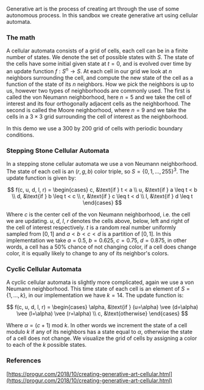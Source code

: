 Generative art is the process of creating art through the use of some autonomous process. In this sandbox we create generative art using cellular automata.

### The math

A cellular automata consists of a grid of cells, each cell can be in a finite number of states. We denote the set of possible states with $S$. The state of the cells have some initial given state at $t=0$, and is evolved over time by an update function $f:S^{n}\to S$. At each cell in our grid we look at $n$ neighbors surrounding the cell, and compute the new state of the cell as a function of the state of its $n$ neighbors. How we pick the neighbors is up to us, however two types of neighborhoods are commonly used. The first is called the von Neumann neighborhood, here $n=5$ and we take the cell of interest and its four orthogonally adjacent cells as the neighborhood. The second is called the Moore neighborhood, where $n=9$ and we take the cells in a $3\times3$ grid surrounding the cell of interest as the neighborhood.

In this demo we use a 300 by 200 grid of cells with periodic boundary conditions.

### Stepping Stone Cellular Automata

In a stepping stone cellular automata we use a von Neumann neighborhood. The state of each cell is an $(r, g, b)$ color triple, so $S=\{0,1,...,255\}^3$. The update function is given by:

$$
f(c, u, d, l, r) = 
\begin{cases}
c, &\text{if } t < a \\
u, &\text{if } a \leq t < b \\
d, &\text{if } b \leq t < c \\
r, &\text{if } c \leq t < d \\
l, &\text{if } d \leq t
\end{cases}
$$

Where $c$ is the center cell of the von Neumann neighborhood, i.e. the cell we are updating. $u$, $d$, $l$, $r$ denotes the cells above, below, left and right of the cell of interest respectively. $t$ is a random real number uniformly sampled from $[0, 1]$ and $a<b<c<d$ is a partition of $[0,1]$. In this implementation we take $a=0.5$, $b=0.625$, $c=0.75$, $d=0.875$, in other words, a cell has a 50% chance of not changing color, if a cell does change color, it is equally likely to change to any of its neighbor's colors.

### Cyclic Cellular Automata

A cyclic cellular automata is slightly more complicated, again we use a von Neumann neighborhood. This time state of each cell is an element of $S=\{1,...,k\}$, in our implementation we have $k=14$. The update function is:

$$
f(c, u, d, l, r) = 
\begin{cases}
\alpha, &\text{if } (u=\alpha) \vee (d=\alpha) \vee (l=\alpha) \vee (r=\alpha) \\
c,      &\text{otherwise}
\end{cases}
$$

Where $\alpha = (c + 1) \text{ mod } k$. In other words we increment the state of a cell modulo $k$ if any of its neighbors has a state equal to $\alpha$, otherwise the state of a cell does not change. We visualize the grid of cells by assigning a color to each of the $k$ possible states.

### References

[https://progur.com/2018/10/creating-generative-art-cellular.html](https://progur.com/2018/10/creating-generative-art-cellular.html)